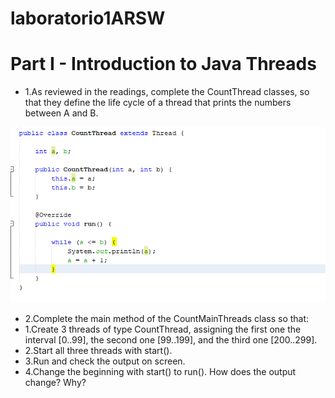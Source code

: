 # laboratorio1ARSW
# Part I - Introduction to Java Threads
* 1.As reviewed in the readings, complete the CountThread classes, so that they define the life cycle of a thread that prints the numbers      between A and B.

 ![](img/countT.PNG)
 
* 2.Complete the main method of the CountMainThreads class so that: 
*  1.Create 3 threads of type CountThread, assigning the first one the interval [0..99], the second one [99..199], and the third one [200..299]. 
*  2.Start all three threads with start(). 
*  3.Run and check the output on screen. 
*  4.Change the beginning with start() to run(). How does the output change? Why?
